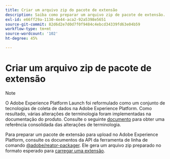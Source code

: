 ```yaml
---
title: Criar um arquivo zip do pacote de extensão
description: Saiba como preparar um arquivo zip de pacote de extensão.
exl-id: e66ff29a-1130-4e44-aca2-92a5398e5651
source-git-commit: 82d6d2e7d0d7f0f9484c4ebcd34339fd63e04b59
workflow-type: tm+mt
source-wordcount: '102'
ht-degree: 45%

---
```


# Criar um arquivo zip de pacote de extensão

>[!NOTE]
>
>O Adobe Experience Platform Launch foi reformulado como um conjunto de tecnologias de coleta de dados na Adobe Experience Platform. Como resultado, várias alterações de terminologia foram implementadas na documentação do produto. Consulte o seguinte [documento](../../term-updates.md) para obter uma referência consolidada das alterações de terminologia.

Para preparar um pacote de extensão para upload no Adobe Experience Platform, consulte os documentos da API da ferramenta de linha de comando [@adobe/reator-packager](https://www.npmjs.com/package/@adobe/reactor-packager). Ele gera um arquivo zip preparado no formato esperado para [carregar uma extensão](./upload-and-test.md).